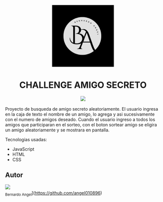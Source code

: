 <div align="center">
  <img src="https://github.com/angel010896/challenge-amigo-secreto/blob/main/assets/logo.png" alt="Logo del proyecto" width="200" />
</div>

<h1 align="center"> CHALLENGE AMIGO SECRETO </h1>

<p align="center">
   <img src="https://img.shields.io/badge/Status-Terminado-blue?style=flat-square">
   </p>

Proyecto de busqueda de amigo secreto aleatoriamente. El usuario ingresa en la caja de texto el nombre de un amigo, lo agrega y asi sucesivamente con el numero de amigos deseado. Cuando el usuario ingreso a todos los amigos que participaran en el sorteo, con el boton sortear amigo se eligira un amigo aleatoriamente y se mostrara en pantalla. 

Tecnologias usadas:
- JavaScript
- HTML
- CSS

## Autor
<img src="https://avatars.githubusercontent.com/u/123611473" width=115><br><sub>Bernardo Angel</sub>](https://github.com/angel010896)
